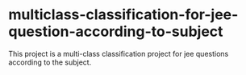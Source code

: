 # multiclass-classification-for-jee-question-according-to-subject
This project is a multi-class classification project for jee questions according to the subject.
